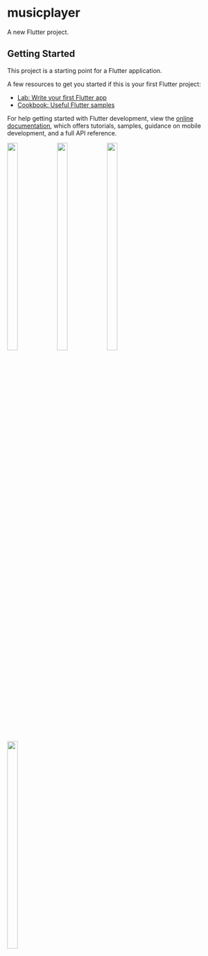 # musicplayer

A new Flutter project.

## Getting Started

This project is a starting point for a Flutter application.

A few resources to get you started if this is your first Flutter project:

- [Lab: Write your first Flutter app](https://docs.flutter.dev/get-started/codelab)
- [Cookbook: Useful Flutter samples](https://docs.flutter.dev/cookbook)

For help getting started with Flutter development, view the
[online documentation](https://docs.flutter.dev/), which offers tutorials,
samples, guidance on mobile development, and a full API reference.

<p>
<img src="https://user-images.githubusercontent.com/114207841/227844561-39b5897e-b0dc-43c0-a19f-e72cb6b4d29d.jpg" width=22% height=35%>
<img src="https://user-images.githubusercontent.com/114207841/227844058-f16ff11c-dcd4-429c-98d3-6d393f179dc1.jpg" width=22% height=35%>
<img src="https://user-images.githubusercontent.com/114207841/227844079-79643563-86c6-4b8f-8db4-80bb73d4e9d3.jpg" width=22% height=35%>

</p>
<img src="https://user-images.githubusercontent.com/114207841/227844669-abadc78d-2e47-4b14-938f-6cd820adddce.mp4" width=22% height=35%>

